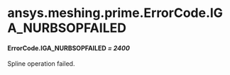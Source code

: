 # ansys.meshing.prime.ErrorCode.IGA_NURBSOPFAILED

#### ErrorCode.IGA_NURBSOPFAILED *= 2400*

Spline operation failed.

<!-- !! processed by numpydoc !! -->
